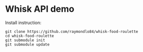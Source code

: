 # Whisk API demo


Install instruction:

```
git clone https://github.com/raymondlo84/whisk-food-roulette
cd whisk-food-roulette
git submodule init 
git submodule update

```
